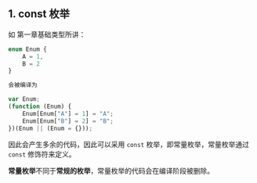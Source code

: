 ## 1. const 枚举

如 第一章基础类型所讲：  

```js
enum Enum {
    A = 1,
    B = 2
}

会被编译为  

var Enum;
(function (Enum) {
    Enum[Enum["A"] = 1] = "A";
    Enum[Enum["B"] = 2] = "B";
})(Enum || (Enum = {}));
```

因此会产生多余的代码，因此可以采用 `const` 枚举，即常量枚举，常量枚举通过 `const` 修饰符来定义。  

**常量枚举**不同于**常规的枚举**，常量枚举的代码会在编译阶段被删除。